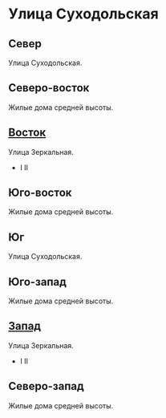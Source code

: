 # Улица Суходольская

## Север

Улица Суходольская.

## Северо-восток

Жилые дома средней высоты.

## [Восток](./520070.md)

Улица Зеркальная.

* I II

## Юго-восток

Жилые дома средней высоты.

## Юг

Улица Суходольская.

## Юго-запад

Жилые дома средней высоты.

## [Запад](./500070.md)

Улица Зеркальная.

* I II

## Северо-запад

Жилые дома средней высоты.
